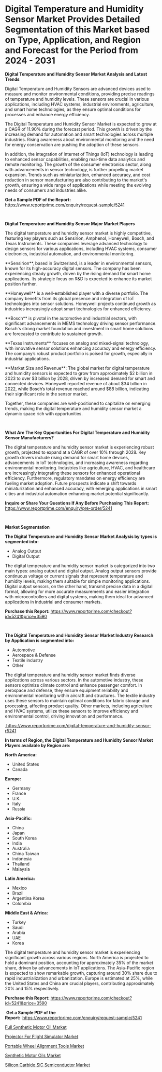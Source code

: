 <p><h1>Digital Temperature and Humidity Sensor Market Provides Detailed Segmentation of this Market based on Type, Application, and Region and Forecast for the Period from 2024 - 2031</h1></p><p><strong>Digital Temperature and Humidity Sensor Market Analysis and Latest Trends</strong></p>
<p><p>Digital Temperature and Humidity Sensors are advanced devices used to measure and monitor environmental conditions, providing precise readings of temperature and humidity levels. These sensors are crucial in various applications, including HVAC systems, industrial environments, agriculture, and smart home technologies, as they ensure optimal conditions for processes and enhance energy efficiency.</p><p>The Digital Temperature and Humidity Sensor Market is expected to grow at a CAGR of 11.90% during the forecast period. This growth is driven by the increasing demand for automation and smart technologies across multiple industries. Rising awareness about environmental monitoring and the need for energy conservation are pushing the adoption of these sensors.</p><p>In addition, the integration of Internet of Things (IoT) technology is leading to enhanced sensor capabilities, enabling real-time data analytics and remote monitoring. The growth of the consumer electronics sector, along with advancements in sensor technology, is further propelling market expansion. Trends such as miniaturization, enhanced accuracy, and cost reduction in sensor manufacturing are also contributing to the market's growth, ensuring a wide range of applications while meeting the evolving needs of consumers and industries alike.</p></p>
<p><strong>Get a Sample PDF of the Report:&nbsp;</strong> <a href="https://www.reportprime.com/enquiry/request-sample/5241">https://www.reportprime.com/enquiry/request-sample/5241</a></p>
<p>&nbsp;</p>
<p><strong>Digital Temperature and Humidity Sensor Major Market Players</strong></p>
<p><p>The digital temperature and humidity sensor market is highly competitive, featuring key players such as Sensirion, Amphenol, Honeywell, Bosch, and Texas Instruments. These companies leverage advanced technology to design sensors for various applications, including HVAC systems, consumer electronics, industrial automation, and environmental monitoring.</p><p>**Sensirion**, based in Switzerland, is a leader in environmental sensors, known for its high-accuracy digital sensors. The company has been experiencing steady growth, driven by the rising demand for smart home applications. Its strategic focus on R&D is expected to enhance its market position further.</p><p>**Honeywell** is a well-established player with a diverse portfolio. The company benefits from its global presence and integration of IoT technologies into sensor solutions. Honeywell projects continued growth as industries increasingly adopt smart technologies for enhanced efficiency.</p><p>**Bosch** is pivotal in the automotive and industrial sectors, with significant advancements in MEMS technology driving sensor performance. Bosch's strong market foundation and investment in smart home solutions are forecasted to contribute to sustained growth.</p><p>**Texas Instruments** focuses on analog and mixed-signal technology, with innovative sensor solutions enhancing accuracy and energy efficiency. The company’s robust product portfolio is poised for growth, especially in industrial applications.</p><p>**Market Size and Revenue**: The global market for digital temperature and humidity sensors is expected to grow from approximately $2 billion in 2023 to over $3 billion by 2028, driven by increased demand for smart and connected devices. Honeywell reported revenue of about $34 billion in 2022, while Bosch’s total revenue reached around $88 billion, indicating their significant role in the sensor market.</p><p>Together, these companies are well-positioned to capitalize on emerging trends, making the digital temperature and humidity sensor market a dynamic space rich with opportunities.</p></p>
<p>&nbsp;</p>
<p><strong>What Are The Key Opportunities For Digital Temperature and Humidity Sensor Manufacturers?</strong></p>
<p><p>The digital temperature and humidity sensor market is experiencing robust growth, projected to expand at a CAGR of over 10% through 2028. Key growth drivers include rising demand for smart home devices, advancements in IoT technologies, and increasing awareness regarding environmental monitoring. Industries like agriculture, HVAC, and healthcare are increasingly integrating these sensors for enhanced operational efficiency. Furthermore, regulatory mandates on energy efficiency are fueling market adoption. Future prospects indicate a shift towards miniaturization and enhanced accuracy, with emerging applications in smart cities and industrial automation enhancing market potential significantly.</p></p>
<p><strong>Inquire or Share Your Questions If Any Before Purchasing This Report:</strong> <a href="https://www.reportprime.com/enquiry/pre-order/5241">https://www.reportprime.com/enquiry/pre-order/5241</a></p>
<p>&nbsp;</p>
<p><strong>Market Segmentation</strong></p>
<p><strong>The Digital Temperature and Humidity Sensor Market Analysis by types is segmented into:</strong></p>
<p><ul><li>Analog Output</li><li>Digital Output</li></ul></p>
<p><p>The digital temperature and humidity sensor market is categorized into two main types: analog output and digital output. Analog output sensors provide continuous voltage or current signals that represent temperature and humidity levels, making them suitable for simple monitoring applications. Digital output sensors, on the other hand, transmit precise data in a digital format, allowing for more accurate measurements and easier integration with microcontrollers and digital systems, making them ideal for advanced applications in industrial and consumer markets.</p></p>
<p><strong>Purchase this Report:&nbsp;</strong><a href="https://www.reportprime.com/checkout?id=5241&price=3590">https://www.reportprime.com/checkout?id=5241&price=3590</a></p>
<p>&nbsp;</p>
<p><strong>The Digital Temperature and Humidity Sensor Market Industry Research by Application is segmented into:</strong></p>
<p><ul><li>Automotive</li><li>Aerospace & Defense</li><li>Textile industry</li><li>Other</li></ul></p>
<p><p>The digital temperature and humidity sensor market finds diverse applications across various sectors. In the automotive industry, these sensors optimize climate control and enhance passenger comfort. In aerospace and defense, they ensure equipment reliability and environmental monitoring within aircraft and structures. The textile industry uses these sensors to maintain optimal conditions for fabric storage and processing, affecting product quality. Other markets, including agriculture and HVAC systems, utilize these sensors to improve efficiency and environmental control, driving innovation and performance.</p></p>
<p><a href="https://www.reportprime.com/digital-temperature-and-humidity-sensor-r5241">&nbsp;https://www.reportprime.com/digital-temperature-and-humidity-sensor-r5241</a></p>
<p><strong>In terms of Region, the Digital Temperature and Humidity Sensor Market Players available by Region are:</strong></p>
<p>
    <p> <strong> North America: </strong>
        <ul>
            <li>United States</li>
            <li>Canada</li>
        </ul>
        </p> 
    <p> <strong> Europe: </strong>
        <ul>
            <li>Germany</li>
            <li>France</li>
            <li>U.K.</li>
            <li>Italy</li>
            <li>Russia</li>
        </ul>
        </p> 
    <p> <strong> Asia-Pacific: </strong>
        <ul>
            <li>China</li>
            <li>Japan</li>
            <li>South Korea</li>
            <li>India</li>
            <li>Australia</li>
            <li>China Taiwan</li>
            <li>Indonesia</li>
            <li>Thailand</li>
            <li>Malaysia</li>
        </ul>
        </p> 
    <p> <strong> Latin America: </strong>
        <ul>
            <li>Mexico</li>
            <li>Brazil</li>
            <li>Argentina Korea</li>
            <li>Colombia</li>
        </ul>
        </p> 
    <p> <strong> Middle East & Africa: </strong>
        <ul>
            <li>Turkey</li>
            <li>Saudi</li>
            <li>Arabia</li>
            <li>UAE</li>
            <li>Korea</li>
        </ul>
    </p>
    </p>
<p><p>The digital temperature and humidity sensor market is experiencing significant growth across various regions. North America is projected to hold a dominant position, accounting for approximately 35% of the market share, driven by advancements in IoT applications. The Asia-Pacific region is expected to show remarkable growth, capturing around 30% share due to rapid industrialization and urbanization. Europe is estimated at 25%, while the United States and China are crucial players, contributing approximately 20% and 15% respectively.</p></p>
<p><strong>Purchase this Report: </strong><a href="https://www.reportprime.com/checkout?id=5241&price=3590">https://www.reportprime.com/checkout?id=5241&price=3590</a></p>
<p>&nbsp;<strong>Get a Sample PDF of the Report:&nbsp;&nbsp;</strong><a href="https://www.reportprime.com/enquiry/request-sample/5241">https://www.reportprime.com/enquiry/request-sample/5241</a></p>
<p><strong></strong></p>
<p><p><a href="https://www.linkedin.com/pulse/full-synthetic-motor-oil-market-trends-detailed-study-its-4kdde?trackingId=H%2BCyabSORpOPzTsYDY6pww%3D%3D">Full Synthetic Motor Oil Market</a></p><p><a href="https://issuu.com/reportprime-2/docs/projector-for-flight-simulator-mark_a9d4f491f8efd1">Projector For Flight Simulator Market</a></p><p><a href="https://issuu.com/reportprime-2/docs/portable-wheel-alignment-tools-mark_0308be2ebbf710">Portable Wheel Alignment Tools Market</a></p><p><a href="https://www.linkedin.com/pulse/synthetic-motor-oils-market-global-insights-sales-trends-m4voe?trackingId=GqO1XKYOTqqN2DsUt0PuHw%3D%3D">Synthetic Motor Oils Market</a></p><p><a href="https://github.com/provorikovar/Market-Research-Report-List-6/blob/main/silicon-carbide-sic-semiconductor-market.md">Silicon Carbide SiC Semiconductor Market</a></p></p>